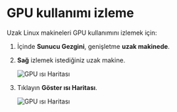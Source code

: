 ---
---
# <a name="monitoring-gpu-utilization"></a>GPU kullanımı izleme

Uzak Linux makineleri GPU kullanımını izlemek için:

1. İçinde **Sunucu Gezgini**, genişletme **uzak makinede**.
2. **Sağ** izlemek istediğiniz uzak makine.

    ![GPU ısı Haritası](media/monitor-gpu/gpu-heatmap-0.png)

3. Tıklayın **Göster ısı Haritası**.

    ![GPU ısı Haritası](media/monitor-gpu/heatmap.png)
